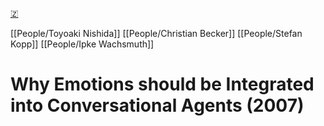 [🇿](zotero://select/library/items/4E5R5VS2)

[[People/Toyoaki Nishida]] [[People/Christian Becker]] [[People/Stefan Kopp]] [[People/Ipke Wachsmuth]] 
# Why Emotions should be Integrated into Conversational Agents (2007)

